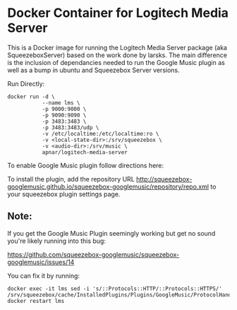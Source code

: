 # Docker Container for Logitech Media Server

This is a Docker image for running the Logitech Media Server package
(aka SqueezeboxServer) based on the work done by larsks.  The
main difference is the inclusion of dependancies needed to run the 
Google Music plugin as well as a bump in ubuntu and Squeezebox Server
versions.

Run Directly:
```
docker run -d \
           --name lms \
           -p 9000:9000 \
           -p 9090:9090 \
           -p 3483:3483 \
           -p 3483:3483/udp \
           -v /etc/localtime:/etc/localtime:ro \
           -v <local-state-dir>:/srv/squeezebox \
           -v <audio-dir>:/srv/music \
           apnar/logitech-media-server
```
To enable Google Music plugin follow directions here:

To install the plugin, add the repository URL http://squeezebox-googlemusic.github.io/squeezebox-googlemusic/repository/repo.xml to your squeezebox plugin settings page.

## Note:

If you get the Google Music Plugin seemingly working but get no sound you're likely running
into this bug:

  https://github.com/squeezebox-googlemusic/squeezebox-googlemusic/issues/14

You can fix it by running:
```
docker exec -it lms sed -i 's/::Protocols::HTTP/::Protocols::HTTPS/' /srv/squeezebox/cache/InstalledPlugins/Plugins/GoogleMusic/ProtocolHandler.pm
docker restart lms
```
